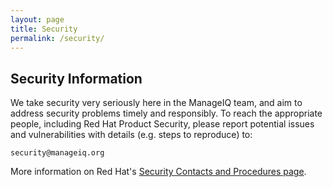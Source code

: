 ```yaml
---
layout: page
title: Security
permalink: /security/
---
```


## Security Information

We take security very seriously here in the ManageIQ team, and aim to address security problems timely and responsibly. To reach the appropriate people, including Red Hat Product Security, please report potential issues and vulnerabilities with details (e.g. steps to reproduce) to:

    security@manageiq.org

More information on Red Hat's [Security Contacts and Procedures page](https://access.redhat.com/security/team/contact/).

